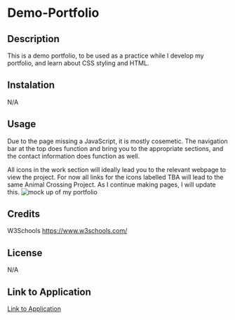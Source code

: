 # Demo-Portfolio

## Description
This is a demo portfolio, to be used as a practice while I develop my portfolio, and learn about CSS styling and HTML.

## Instalation
N/A

## Usage
Due to the page missing a JavaScript, it is mostly cosemetic. The navigation bar at the top does function and bring you to the appropriate sections, and the contact information does function as well.

All icons in the work section will ideally lead you to the relevant webpage to view the project. For now all links for the icons labelled TBA will lead to the same Animal Crossing Project. As I continue making pages, I will update this.
![mock up of my portfolio](./Assets/Images/mock-up.png)

## Credits
W3Schools https://www.w3schools.com/
## License
N/A

## Link to Application
[Link to Application](https://cgordon5025.github.io/Demo-Portfolio/)
